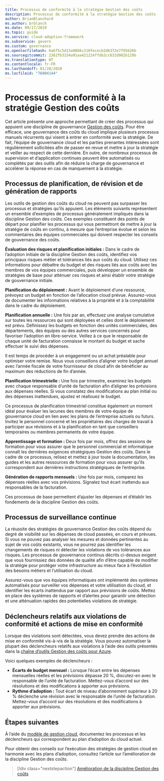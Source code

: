 ```yaml
---
title: Processus de conformité à la stratégie Gestion des coûts
description: Processus de conformité à la stratégie Gestion des coûts
author: BrianBlanchard
ms.author: brblanch
ms.date: 09/17/2019
ms.topic: guide
ms.service: cloud-adoption-framework
ms.subservice: govern
ms.custom: governance
ms.openlocfilehash: 6a6f5c5d13a98b6c210fececb2d6372e7f95626b
ms.sourcegitcommit: 2362fb3154a91aa421224ffdb2cc632d982b129b
ms.translationtype: HT
ms.contentlocale: fr-FR
ms.lasthandoff: 01/28/2020
ms.locfileid: "76804144"
---
```

# <a name="cost-management-policy-compliance-processes"></a>Processus de conformité à la stratégie Gestion des coûts

Cet article présente une approche permettant de créer des processus qui appuient une discipline de gouvernance [Gestion des coûts](./index.md). Pour être efficace, une gouvernance des coûts du cloud implique plusieurs processus manuels récurrents qui visent à entrer en conformité avec la stratégie. De fait, l’équipe de gouvernance cloud et les parties prenantes intéressées sont régulièrement sollicitées afin de passer en revue et mettre à jour la stratégie et veiller au respect de cette dernière. En outre, de nombreux processus de supervision et d’application continues peuvent être automatisés ou complétés par des outils afin de réduire la charge de gouvernance et accélérer la réponse en cas de manquement à la stratégie.

## <a name="planning-review-and-reporting-processes"></a>Processus de planification, de révision et de génération de rapports

Les outils de gestion des coûts du cloud ne peuvent pas surpasser les processus et stratégies qu’ils appuient. Les éléments suivants représentent un ensemble d’exemples de processus généralement impliqués dans la discipline Gestion des coûts. Ces exemples constituent des points de départ pour planifier les processus qui vous permettront de mettre à jour la stratégie de coûts en continu, à mesure que l’entreprise évolue et selon les commentaires des équipes commerciales qui doivent respecter les conseils de gouvernance des coûts.

**Évaluation des risques et planification initiales :** Dans le cadre de l’adoption initiale de la discipline Gestion des coûts, identifiez vos principaux risques métier et tolérances liés aux coûts du cloud. Utilisez ces informations pour débattre du budget et des risques liés aux coûts avec les membres de vos équipes commerciales, puis développer un ensemble de stratégies de base pour atténuer ces risques et ainsi établir votre stratégie de gouvernance initiale.

**Planification du déploiement :** Avant le déploiement d’une ressource, prévoyez un budget en fonction de l’allocation cloud prévue. Assurez-vous de documenter les informations relatives à la propriété et à la comptabilité dans le cadre du déploiement.

**Planification annuelle :** Une fois par an, effectuez une analyse cumulative sur toutes les ressources qui sont déployées et celles dont le déploiement est prévu. Définissez les budgets en fonction des unités commerciales, des départements, des équipes ou des autres services concernés pour favoriser l’adoption en libre-service. Veillez à ce que le responsable de chaque unité de facturation connaisse le montant du budget et sache effectuer le suivi des dépenses.

Il est temps de procéder à un engagement ou un achat préalable pour optimiser votre remise. Nous vous conseillons d’aligner votre budget annuel avec l’année fiscale de votre fournisseur de cloud afin de bénéficier au maximum des réductions de fin d’année.

**Planification trimestrielle :** Une fois par trimestre, examinez les budgets avec chaque responsable d’unité de facturation afin d’aligner les prévisions aux dépenses réelles. Si vous constatez des modifications au plan initial ou des dépenses inattendues, ajustez et réallouez le budget.

Ce processus de planification trimestriel constitue également un moment idéal pour évaluer les lacunes des membres de votre équipe de gouvernance cloud en lien avec les plans de l’entreprise actuels ou futurs. Invitez le personnel concerné et les propriétaires des charges de travail à participer aux révisions et à la planification en tant que conseillers temporaires ou membres permanents de votre équipe.

**Apprentissage et formation :** Deux fois par mois, offrez des sessions de formation pour vous assurer que le personnel commercial et informatique connaît les dernières exigences stratégiques Gestion des coûts. Dans le cadre de ce processus, relisez et mettez à jour toute la documentation, les guides et les autres ressources de formation pour vous assurer qu’ils correspondent aux dernières instructions stratégiques de l’entreprise.

**Génération de rapports mensuels :** Une fois par mois, comparez les dépenses réelles avec vos prévisions. Signalez tout écart inattendu aux responsables de la facturation.

Ces processus de base permettent d’ajuster les dépenses et d’établir les fondements de la discipline Gestion des coûts.

## <a name="processes-for-ongoing-monitoring"></a>Processus de surveillance continue

La réussite des stratégies de gouvernance Gestion des coûts dépend du degré de visibilité sur les dépenses de cloud passées, en cours et prévues. Si vous ne pouvez pas analyser les mesures et données pertinentes au sujet de vos coûts existants, vous ne pourrez pas identifier les changements de risques ni détecter les violations de vos tolérances aux risques. Les processus de gouvernance continus décrits ci-dessus exigent que vous fournissiez des données de qualité afin d’être capable de modifier la stratégie pour protéger votre infrastructure au mieux face à l’évolution des besoins métiers et l’utilisation du cloud.

Assurez-vous que vos équipes informatiques ont implémenté des systèmes automatisés pour surveiller vos dépenses et votre utilisation du cloud, et identifier les écarts inattendus par rapport aux prévisions de coûts. Mettez en place des systèmes de rapports et d’alertes pour garantir une détection et une atténuation rapides des potentielles violations de stratégie.

## <a name="compliance-violation-triggers-and-enforcement-actions"></a>Déclencheurs relatifs aux violations de conformité et actions de mise en conformité

Lorsque des violations sont détectées, vous devez prendre des actions de mise en conformité vis-à-vis de la stratégie. Vous pouvez automatiser la plupart des déclencheurs relatifs aux violations à l’aide des outils présentés dans la [chaîne d’outils Gestion des coûts pour Azure](./toolchain.md).

Voici quelques exemples de déclencheurs :

- **Écarts de budget mensuel :** Lorsque l’écart entre les dépenses mensuelles réelles et les prévisions dépasse 20 %, discutez-en avec le responsable de l’unité de facturation. Mettez-vous d’accord sur des résolutions et des modifications à apporter aux prévisions.
- **Rythme d’adoption :** Tout écart de niveau d’abonnement supérieur à 20 % déclenche une révision avec le responsable de l’unité de facturation. Mettez-vous d’accord sur des résolutions et des modifications à apporter aux prévisions.

## <a name="next-steps"></a>Étapes suivantes

À l’aide du [modèle de gestion cloud](./template.md), documentez les processus et les déclencheurs qui correspondent au plan d’adoption du cloud actuel.

Pour obtenir des conseils sur l’exécution des stratégies de gestion cloud en harmonie avec les plans d’adoption, consultez l’article sur l’amélioration de la discipline Gestion des coûts.

> [!div class="nextstepaction"]
> [Amélioration de la discipline Gestion des coûts](./discipline-improvement.md)
